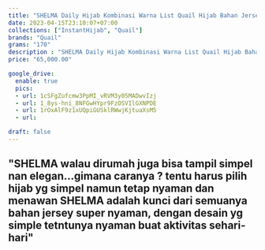 ```yaml
---
title: "SHELMA Daily Hijab Kombinasi Warna List Quail Hijab Bahan Jersey"
date: 2023-04-15T23:10:07+07:00
collections: ["InstantHijab", "Quail"]
brands: "Quail"
grams: "170"
description : "SHELMA Daily Hijab Kombinasi Warna List Quail Hijab Bahan Jersey"
price: "65,000.00"

google_drive:
  enable: true
  pics:
  - url: 1cSFgZufcmw3PpMI_vRVM3y05MADwvIzj
  - url: 1_8ys-hni_8NFGwHYpr9FzOSVIlGXNPDE
  - url: 1rOxAlF9z1xUQpiGUSklRWwjKjtuaXsM5
  - url: 

draft: false
---
```


"SHELMA
walau dirumah juga bisa tampil simpel nan elegan...gimana caranya ?
tentu harus pilih hijab yg simpel namun tetap nyaman dan menawan
SHELMA adalah kunci dari semuanya 
bahan jersey super nyaman, dengan desain yg simple tetntunya nyaman buat aktivitas sehari-hari"
---    
  
